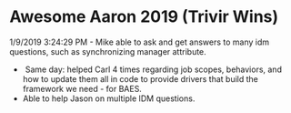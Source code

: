 # Awesome Aaron 2019 (Trivir Wins)

1/9/2019 3:24:29 PM - Mike able to ask and get answers to many idm questions, such as synchronizing manager attribute.

*  Same day: helped Carl 4 times regarding job scopes, behaviors, and how to update them all in code to provide drivers that build the framework we need - for BAES.
* Able to help Jason on multiple IDM questions.

